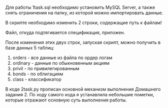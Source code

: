 Для работы 1task.sql необходимо установить MySQL Server, а также снять ограничения на папку, из которой можно импортировать данные. 

В скрипте необходимо изменить 2 строки, содержащие путь к файлам! 

Файл, откуда подтягивается спецификация, приложен.

После изменения этих двух строк, запуская скрипт, можно получить в базе данных 5 таблиц: 

1. orders - все данные из файла по ордер логам
2. ordinary - данные по обыкновенным акциям
3. privil - по привилегированным 
4. bonds - по облигациям
5. class - классификатор 

В коде 2task.py прописан основной механизм выполнения Домашнего задания 2. По ходу самого кода я устанавлила небольшие пометки, которые отражают основную суть выполнения работы.

